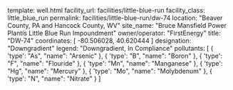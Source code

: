 template: well.html
facility_url: facilities/little-blue-run
facility_class: little_blue_run
permalink: facilities/little-blue-run/dw-74
location: "Beaver County, PA and Hancock County, WV"
site_name: "Bruce Mansfield Power Plantís Little Blue Run Impoundment"
owner/operator: "FirstEnergy"
title: "DW-74"
coordinates: [
  -80.506028,
  40.620444
]
designation: "Downgradient"
legend: "Downgradient, In Compliance"
pollutants: [
  {
    'type': "As",
    "name": "Arsenic"
  },
  {
    'type': "B",
    "name": "Boron"
  },
  {
    'type': "F",
    "name": "Flouride"
  },
  {
    'type': "Mn",
    "name": "Manganese"
  },
  {
    'type': "Hg",
    "name": "Mercury"
  },
  {
    'type': "Mo",
    "name": "Molybdenum"
  },
  {
    'type': "N",
    "name": "Nitrate"
  }
]


